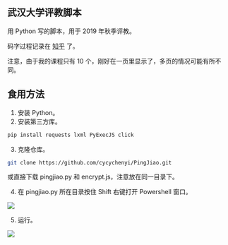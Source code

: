 ## 武汉大学评教脚本

用 Python 写的脚本，用于 2019 年秋季评教。

码字过程记录在 [知乎](https://zhuanlan.zhihu.com/p/97320141) 了。

注意，由于我的课程只有 10 个，刚好在一页里显示了，多页的情况可能有所不同。

## 食用方法

1. 安装 Python。
2. 安装第三方库。

```bash
pip install requests lxml PyExecJS click
```

3. 克隆仓库。

```bash
git clone https://github.com/cycychenyi/PingJiao.git
```

或直接下载 pingjiao.py 和 encrypt.js，注意放在同一目录下。

4. 在 pingjiao.py 所在目录按住 Shift 右键打开 Powershell 窗口。

![](https://i.loli.net/2019/12/15/vVTMrnqWZilhgO1.png)

5. 运行。

![](https://i.loli.net/2019/12/15/rj3ApLq6Zfwig9D.png)

